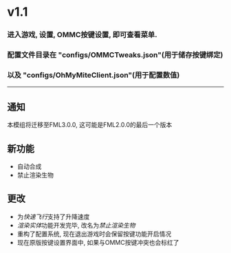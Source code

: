 # v1.1

### 进入游戏, 设置, OMMC按键设置, 即可查看菜单.

### 配置文件目录在 "configs/OMMCTweaks.json"(用于储存按键绑定)

### 以及 "configs/OhMyMiteClient.json"(用于配置数值)

---

## 通知

本模组将迁移至FML3.0.0, 这可能是FML2.0.0的最后一个版本

## 新功能

* 自动合成
* 禁止渲染生物

## 更改

* 为*快速飞行*支持了升降速度
* *渲染实体*功能开发完毕, 改名为*禁止渲染生物*
* 重构了配置系统, 现在退出游戏时会保留按键功能开启情况
* 现在原版按键设置界面中, 如果与OMMC按键冲突也会标红了